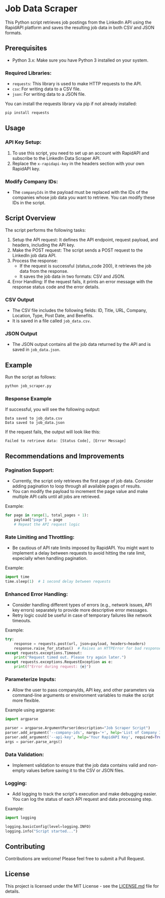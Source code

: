# Job Data Scraper

This Python script retrieves job postings from the LinkedIn API using the RapidAPI platform and saves the resulting job data in both CSV and JSON formats.

## Prerequisites

- Python 3.x: Make sure you have Python 3 installed on your system.

### Required Libraries:

- `requests`: This library is used to make HTTP requests to the API.
- `csv`: For writing data to a CSV file.
- `json`: For writing data to a JSON file.

You can install the requests library via pip if not already installed:

```bash
pip install requests
```

## Usage

### API Key Setup:

1. To use this script, you need to set up an account with RapidAPI and subscribe to the LinkedIn Data Scraper API.
2. Replace the `x-rapidapi-key` in the headers section with your own RapidAPI key.

### Modify Company IDs:

- The `companyIds` in the payload must be replaced with the IDs of the companies whose job data you want to retrieve. You can modify these IDs in the script.

## Script Overview

The script performs the following tasks:

1. Setup the API request: It defines the API endpoint, request payload, and headers, including the API key.
2. Make the POST request: The script sends a POST request to the LinkedIn job data API.
3. Process the response:
   - If the request is successful (status_code 200), it retrieves the job data from the response.
   - It saves the job data in two formats: CSV and JSON.
4. Error Handling: If the request fails, it prints an error message with the response status code and the error details.

### CSV Output

- The CSV file includes the following fields: ID, Title, URL, Company, Location, Type, Post Date, and Benefits.
- It is saved in a file called `job_data.csv`.

### JSON Output

- The JSON output contains all the job data returned by the API and is saved in `job_data.json`.

## Example

Run the script as follows:

```bash
python job_scraper.py
```

### Response Example

If successful, you will see the following output:

```
Data saved to job_data.csv
Data saved to job_data.json
```

If the request fails, the output will look like this:

```
Failed to retrieve data: [Status Code], [Error Message]
```

## Recommendations and Improvements

### Pagination Support:

- Currently, the script only retrieves the first page of job data. Consider adding pagination to loop through all available pages of results.
- You can modify the payload to increment the page value and make multiple API calls until all jobs are retrieved.

Example:

```python
for page in range(1, total_pages + 1):
    payload["page"] = page
    # Repeat the API request logic
```

### Rate Limiting and Throttling:

- Be cautious of API rate limits imposed by RapidAPI. You might want to implement a delay between requests to avoid hitting the rate limit, especially when handling pagination.

Example:

```python
import time
time.sleep(1)  # 1 second delay between requests
```

### Enhanced Error Handling:

- Consider handling different types of errors (e.g., network issues, API key errors) separately to provide more descriptive error messages.
- Retry logic could be useful in case of temporary failures like network timeouts.

Example:

```python
try:
    response = requests.post(url, json=payload, headers=headers)
    response.raise_for_status()  # Raises an HTTPError for bad responses (4xx or 5xx)
except requests.exceptions.Timeout:
    print("Request timed out. Please try again later.")
except requests.exceptions.RequestException as e:
    print(f"Error during request: {e}")
```

### Parameterize Inputs:

- Allow the user to pass companyIds, API key, and other parameters via command-line arguments or environment variables to make the script more flexible.

Example using argparse:

```python
import argparse

parser = argparse.ArgumentParser(description="Job Scraper Script")
parser.add_argument('--company-ids', nargs='+', help='List of Company IDs', required=True)
parser.add_argument('--api-key', help='Your RapidAPI Key', required=True)
args = parser.parse_args()
```

### Data Validation:

- Implement validation to ensure that the job data contains valid and non-empty values before saving it to the CSV or JSON files.

### Logging:

- Add logging to track the script's execution and make debugging easier. You can log the status of each API request and data processing step.

Example:

```python
import logging

logging.basicConfig(level=logging.INFO)
logging.info("Script started...")
```

## Contributing

Contributions are welcome! Please feel free to submit a Pull Request.

## License

This project is licensed under the MIT License - see the [LICENSE.md](LICENSE.md) file for details.
